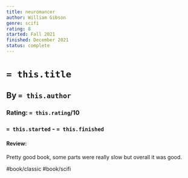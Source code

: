 ```yaml
---
title: neuromancer
author: William Gibson
genre: scifi
rating: 8
started: Fall 2021
finished: December 2021
status: complete
---
```

# `= this.title`
## By `= this.author`
### Rating: `= this.rating`/10
### `= this.started` - `= this.finished`

#### Review:
Pretty good book, some parts were really slow but overall it was good. 

#book/classic #book/scifi 